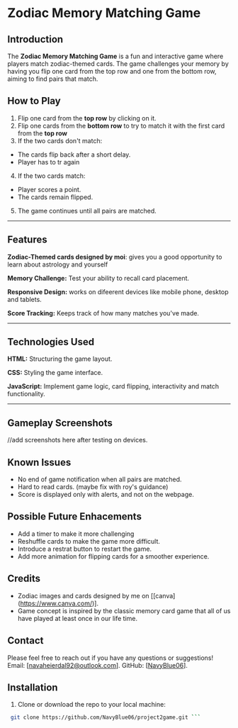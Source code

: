# Zodiac Memory Matching Game
## Introduction
The **Zodiac Memory Matching Game** is a fun and interactive game where players match zodiac-themed cards. The game challenges your memory by having you flip one card from the top row and one from the bottom row, aiming to find pairs that match. 

## How to Play
1. Flip one card from the **top row** by clicking on it. 
2. Flip one cards from the **bottom row** to try to match it with the first card from the **top row**
3. If the two cards don't match: 
 - The cards flip back after a short delay. 
 - Player has to tr again
4. If the two cards match: 
 - Player scores a point. 
 - The cards remain flipped. 
5. The game continues until all pairs are matched.   

--- 
## Features

**Zodiac-Themed cards designed by moi**: gives you a good opportunity to learn about astrology and yourself

**Memory Challenge:** Test your ability to recall card placement.

**Responsive Design:** works on difeerent devices like mobile phone, desktop and tablets. 

**Score Tracking:** Keeps track of how many matches you've made.

---
## Technologies Used

**HTML:** Structuring the game layout. 

**CSS:** Styling the game interface.

**JavaScript:** Implement game logic, card flipping, interactivity and match functionality. 

---
## Gameplay Screenshots
//add screenshots here after testing on devices. 

## Known Issues
- No end of game notification when all pairs are matched. 
- Hard to read cards. (maybe fix with roy's guidance)
- Score is displayed only with alerts, and not on the webpage. 

## Possible Future Enhacements
- Add a timer to make it more challenging 
- Reshuffle cards to make the game more difficult. 
- Introduce a restrat button to restart the game. 
- Add more animation for flipping cards for a smoother experience. 

## Credits 
- Zodiac images and cards designed by me on [[canva] (https://www.canva.com/)].
- Game concept is inspired by the classic memory card game that all of us have played at least once in our life time. 


## Contact

Please feel free to reach out if you have any questions or suggestions! 
Email: [navaheierdal92@outlook.com].
GitHub: [[NavyBlue06](https://github.com/NavyBlue06)].


## Installation 
1. Clone or download the repo to your local machine: 
```bash 
 git clone https://github.com/NavyBlue06/project2game.git ```





